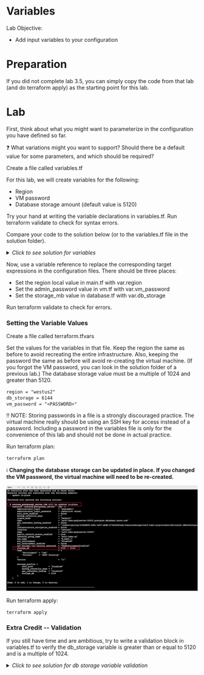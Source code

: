 # Variables

Lab Objective:
- Add input variables to your configuration

# Preparation

If you did not complete lab 3.5, you can simply copy the code from that lab (and do terraform apply) as the starting point for this lab.

# Lab

First, think about what you might want to parameterize in the configuration you have defined so far.

:question: What variations might you want to support?  Should there be a default value for some parameters, and which should be required?

Create a file called variables.tf

For this lab, we will create variables for the following:
-	Region
- VM password
-	Database storage amount (default value is 5120)

Try your hand at writing the variable declarations in variables.tf.  Run terraform validate to check for syntax errors.

Compare your code to the solution below (or to the variables.tf file in the solution folder).

<details>

 _<summary>Click to see solution for variables</summary>_

```
variable "region" {
  type = string
}

variable "vm_password" {
  description = "6-20 characters. At least 1 lower, 1 cap, 1 number, 1 special char."
  type = string
}

variable "db_storage" {
  type = number
  default = 5120
}
```
</details>

Now, use a variable reference to replace the corresponding target expressions in the configuration files.  There should be three places:

- Set the region local value in main.tf with var.region
- Set the admin_password value in vm.tf with var.vm_password
- Set the storage_mb value in database.tf with var.db_storage

Run terraform validate to check for errors.

### Setting the Variable Values

Create a file called terraform.tfvars

Set the values for the variables in that file.  Keep the region the same as before to avoid recreating the entire infrastructure.  Also, keeping the password the same as before will avoid re-creating the virtual machine.  (If you forgot the VM password, you can look in the solution folder of a previous lab.)  The database storage value must be a multiple of 1024 and greater than 5120.

```
region = "westus2"
db_storage = 6144
vm_password = "<PASSWORD>"
```

:bangbang: NOTE:  Storing passwords in a file is a strongly discouraged practice.  The virtual machine really should be using an SSH key for access instead of a password.  Including a password in the variables file is only for the convenience of this lab and should not be done in actual practice.

Run terraform plan:
```
terraform plan
```

:information_source: **Changing the database storage can be updated in place. If you changed the VM password, the virtual machine will need to be re-created.**

![Terraform Plan - after variable addition](./images/tf-plan-vars.png "Terraform Plan - after variable addition")

Run terraform apply:
```
terraform apply
```

### Extra Credit -- Validation

If you still have time and are ambitious, try to write a validation block in variables.tf to verify the db_storage variable is greater than or equal to 5120 and is a multiple of 1024.


<details>

 _<summary>Click to see solution for db storage variable validation</summary>_

```
variable "db_storage" {
  type = number
  default = 5120

  validation {
    condition = var.db_storage >= 5120 && var.db_storage % 1024 == 0
    error_message = "Minimum db storage is 5120 and must be multiple of 1024."
  }
}
```
</details>
